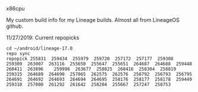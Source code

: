 

x86cpu

My custom build info for my Lineage builds.   Almost all from LineageOS github.


11/27/2019: Current repopicks


```
cd ~/android/lineage-17.0
repo sync
repopick 255831  259434  255979  259720  257172  257177  259308  259309  263007  263116  255650  255647  255651  264687  264688  259448  260411  263896    259996  263677  258825  260416  258304  258819  259315  264689  264690  257065  262575  262576  256792  256793  256795  264691  264692  264693  264694  264695  258176  258177  258178  259449  259310  257000  261292  261642  258204  255667  257247  258753
```
